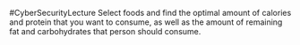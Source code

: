 #CyberSecurityLecture
Select foods and find the optimal amount of calories and protein that you want to consume, as well as the amount of remaining fat and carbohydrates that person should consume.